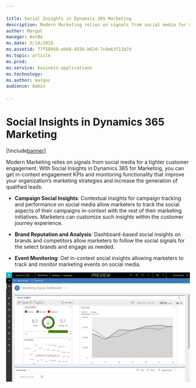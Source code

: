 ```yaml
---

title: Social Insights in Dynamics 365 Marketing
description: Modern Marketing relies on signals from social media for a tighter customer engagement.
author: MargoC
manager: AnnBe
ms.date: 5/14/2018
ms.assetid: 77f58950-eb60-4556-b62d-7cde63f11b7d
ms.topic: article
ms.prod: 
ms.service: business-applications
ms.technology: 
ms.author: margoc
audience: Admin

---
```

#  Social Insights in Dynamics 365 Marketing




[!include[banner](../../../includes/banner.md)]

Modern Marketing relies on signals from social media for a tighter customer
engagement. With Social Insights in Dynamics 365 for Marketing, you can get
in-context engagement KPIs and monitoring functionality that improve your
organization’s marketing strategies and increase the generation of qualified
leads.

-   **Campaign Social Insights**: Contextual insights for campaign tracking and
    performance on social media allow marketers to track the social aspects of
    their campaigns in-context with the rest of their marketing initiatives.
    Marketers can customize such insights within the customer journey
    experience. 

-   **Brand Reputation and Analysis**: Dashboard-based social insights on brands
    and competitors allow marketers to follow the social signals for the select
    brands and engage as needed.

-   **Event Monitoring**: Get in-context social insights allowing marketers to
    track and monitor marketing events on social media.

![](media/social-insights-dynamics365-marketing-1.png "")
<!-- Picture 3 -->

